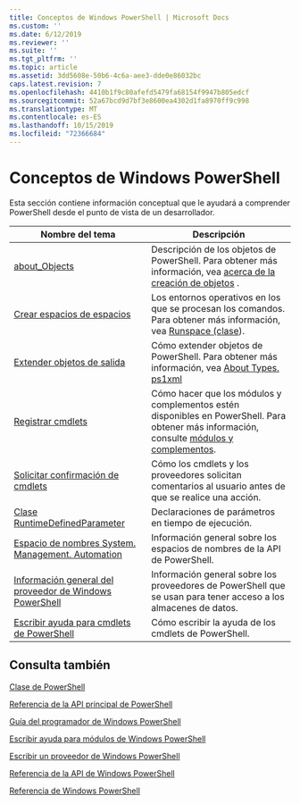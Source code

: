 ```yaml
---
title: Conceptos de Windows PowerShell | Microsoft Docs
ms.custom: ''
ms.date: 6/12/2019
ms.reviewer: ''
ms.suite: ''
ms.tgt_pltfrm: ''
ms.topic: article
ms.assetid: 3dd5608e-50b6-4c6a-aee3-dde0e86032bc
caps.latest.revision: 7
ms.openlocfilehash: 4410b1f9c80afefd5479fa68154f9947b805edcf
ms.sourcegitcommit: 52a67bcd9d7bf3e8600ea4302d1fa8970ff9c998
ms.translationtype: MT
ms.contentlocale: es-ES
ms.lasthandoff: 10/15/2019
ms.locfileid: "72366684"
---
```

# <a name="windows-powershell-concepts"></a>Conceptos de Windows PowerShell

Esta sección contiene información conceptual que le ayudará a comprender PowerShell desde el punto de vista de un desarrollador.

|Nombre del tema|Descripción|
|----------------|-----------------|
|[about_Objects](/powershell/module/microsoft.powershell.core/about/about_objects)|Descripción de los objetos de PowerShell. Para obtener más información, vea [acerca de la creación de objetos](/powershell/module/microsoft.powershell.core/about/about_object_creation) .|
|[Crear espacios de espacios](../hosting/creating-runspaces.md)|Los entornos operativos en los que se procesan los comandos. Para obtener más información, vea [Runspace (clase](/dotnet/api/system.management.automation.runspaces.runspace)).|
|[Extender objetos de salida](../cmdlet/extending-output-objects.md)|Cómo extender objetos de PowerShell. Para obtener más información, vea [About Types. ps1xml](/powershell/module/microsoft.powershell.core/about/about_types.ps1xml)|
|[Registrar cmdlets](../cmdlet/registering-cmdlets.md)|Cómo hacer que los módulos y complementos estén disponibles en PowerShell. Para obtener más información, consulte [módulos y complementos](../cmdlet/modules-and-snap-ins.md).|
|[Solicitar confirmación de cmdlets](../cmdlet/requesting-confirmation-from-cmdlets.md)|Cómo los cmdlets y los proveedores solicitan comentarios al usuario antes de que se realice una acción.|
|[Clase RuntimeDefinedParameter](/dotnet/api/system.management.automation.runtimedefinedparameter)|Declaraciones de parámetros en tiempo de ejecución.|
|[Espacio de nombres System. Management. Automation](/dotnet/api/System.Management.Automation)|Información general sobre los espacios de nombres de la API de PowerShell.|
|[Información general del proveedor de Windows PowerShell](../provider/windows-powershell-provider-overview.md)|Información general sobre los proveedores de PowerShell que se usan para tener acceso a los almacenes de datos.|
|[Escribir ayuda para cmdlets de PowerShell](../help/writing-help-for-windows-powershell-cmdlets.md)|Cómo escribir la ayuda de los cmdlets de PowerShell.|

## <a name="see-also"></a>Consulta también

[Clase de PowerShell](/dotnet/api/system.management.automation.powershell)

[Referencia de la API principal de PowerShell](/dotnet/api/?view=pscore-6.2.0)

[Guía del programador de Windows PowerShell](windows-powershell-programmer-s-guide.md)

[Escribir ayuda para módulos de Windows PowerShell](../module/writing-help-for-windows-powershell-modules.md)

[Escribir un proveedor de Windows PowerShell](../provider/writing-a-windows-powershell-provider.md)

[Referencia de la API de Windows PowerShell](/dotnet/api/?view=powershellsdk-1.1.0)

[Referencia de Windows PowerShell](../windows-powershell-reference.md)